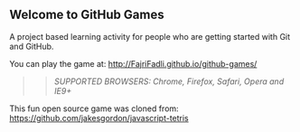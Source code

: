 ## Welcome to GitHub Games

A project based learning activity for people who are getting started with Git and GitHub.

You can play the game at: http://FajriFadli.github.io/github-games/

>> _*SUPPORTED BROWSERS*: Chrome, Firefox, Safari, Opera and IE9+_

This fun open source game was cloned from: https://github.com/jakesgordon/javascript-tetris
